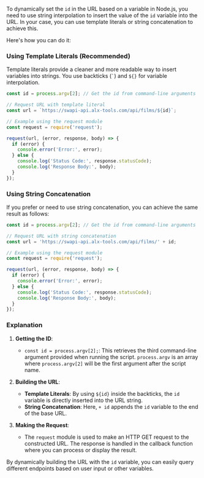 To dynamically set the `id` in the URL based on a variable in Node.js, you need to use string interpolation to insert the value of the `id` variable into the URL. In your case, you can use template literals or string concatenation to achieve this.

Here's how you can do it:

### Using Template Literals (Recommended)

Template literals provide a cleaner and more readable way to insert variables into strings. You use backticks (`` ` ``) and `${}` for variable interpolation.

```javascript
const id = process.argv[2]; // Get the id from command-line arguments

// Request URL with template literal
const url = `https://swapi-api.alx-tools.com/api/films/${id}`;

// Example using the request module
const request = require('request');

request(url, (error, response, body) => {
  if (error) {
    console.error('Error:', error);
  } else {
    console.log('Status Code:', response.statusCode);
    console.log('Response Body:', body);
  }
});
```

### Using String Concatenation

If you prefer or need to use string concatenation, you can achieve the same result as follows:

```javascript
const id = process.argv[2]; // Get the id from command-line arguments

// Request URL with string concatenation
const url = 'https://swapi-api.alx-tools.com/api/films/' + id;

// Example using the request module
const request = require('request');

request(url, (error, response, body) => {
  if (error) {
    console.error('Error:', error);
  } else {
    console.log('Status Code:', response.statusCode);
    console.log('Response Body:', body);
  }
});
```

### Explanation

1. **Getting the ID**:
   - `const id = process.argv[2];`: This retrieves the third command-line argument provided when running the script. `process.argv` is an array where `process.argv[2]` will be the first argument after the script name.

2. **Building the URL**:
   - **Template Literals**: By using `${id}` inside the backticks, the `id` variable is directly inserted into the URL string.
   - **String Concatenation**: Here, `+ id` appends the `id` variable to the end of the base URL.

3. **Making the Request**:
   - The `request` module is used to make an HTTP GET request to the constructed URL. The response is handled in the callback function where you can process or display the result.

By dynamically building the URL with the `id` variable, you can easily query different endpoints based on user input or other variables.
